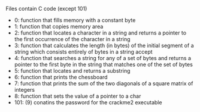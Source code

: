 Files contain C code (except 101)

- 0: function that fills memory with a constant byte
- 1: function that copies memory area
- 2: function that locates a character in a string and returns a pointer to the first occurrence of the character in a string
- 3: function that calculates the length (in bytes) of the initial segment of a string  which consists entirely of bytes in a string accept
- 4: function that searches a string for any of a set of bytes and returns a pointer to the first byte in the string that matches one of the set of bytes
- 5: function that locates and returns a substring
- 6: function that prints the chessboard
- 7: function that prints the sum of the two diagonals of a square matrix of integers
- 8: function that sets the value of a pointer to a char
- 101: (9) conatins the password for the crackme2 executable